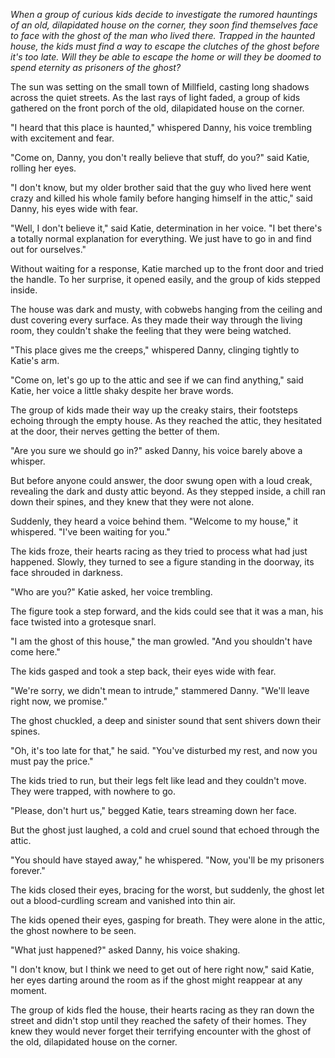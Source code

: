 *When a group of curious kids decide to investigate the rumored hauntings of an old, dilapidated house on the corner, they soon find themselves face to face with the ghost of the man who lived there. Trapped in the haunted house, the kids must find a way to escape the clutches of the ghost before it's too late. Will they be able to escape the home or will they be doomed to spend eternity as prisoners of the ghost?*

The sun was setting on the small town of Millfield, casting long shadows across the quiet streets. As the last rays of light faded, a group of kids gathered on the front porch of the old, dilapidated house on the corner.

"I heard that this place is haunted," whispered Danny, his voice trembling with excitement and fear.

"Come on, Danny, you don't really believe that stuff, do you?" said Katie, rolling her eyes.

"I don't know, but my older brother said that the guy who lived here went crazy and killed his whole family before hanging himself in the attic," said Danny, his eyes wide with fear.

"Well, I don't believe it," said Katie, determination in her voice. "I bet there's a totally normal explanation for everything. We just have to go in and find out for ourselves."

Without waiting for a response, Katie marched up to the front door and tried the handle. To her surprise, it opened easily, and the group of kids stepped inside.

The house was dark and musty, with cobwebs hanging from the ceiling and dust covering every surface. As they made their way through the living room, they couldn't shake the feeling that they were being watched.

"This place gives me the creeps," whispered Danny, clinging tightly to Katie's arm.

"Come on, let's go up to the attic and see if we can find anything," said Katie, her voice a little shaky despite her brave words.

The group of kids made their way up the creaky stairs, their footsteps echoing through the empty house. As they reached the attic, they hesitated at the door, their nerves getting the better of them.

"Are you sure we should go in?" asked Danny, his voice barely above a whisper.

But before anyone could answer, the door swung open with a loud creak, revealing the dark and dusty attic beyond. As they stepped inside, a chill ran down their spines, and they knew that they were not alone.

Suddenly, they heard a voice behind them. "Welcome to my house," it whispered. "I've been waiting for you."

The kids froze, their hearts racing as they tried to process what had just happened. Slowly, they turned to see a figure standing in the doorway, its face shrouded in darkness.

"Who are you?" Katie asked, her voice trembling.

The figure took a step forward, and the kids could see that it was a man, his face twisted into a grotesque snarl.

"I am the ghost of this house," the man growled. "And you shouldn't have come here."

The kids gasped and took a step back, their eyes wide with fear.

"We're sorry, we didn't mean to intrude," stammered Danny. "We'll leave right now, we promise."

The ghost chuckled, a deep and sinister sound that sent shivers down their spines.

"Oh, it's too late for that," he said. "You've disturbed my rest, and now you must pay the price."

The kids tried to run, but their legs felt like lead and they couldn't move. They were trapped, with nowhere to go.

"Please, don't hurt us," begged Katie, tears streaming down her face.

But the ghost just laughed, a cold and cruel sound that echoed through the attic.

"You should have stayed away," he whispered. "Now, you'll be my prisoners forever."

The kids closed their eyes, bracing for the worst, but suddenly, the ghost let out a blood-curdling scream and vanished into thin air.

The kids opened their eyes, gasping for breath. They were alone in the attic, the ghost nowhere to be seen.

"What just happened?" asked Danny, his voice shaking.

"I don't know, but I think we need to get out of here right now," said Katie, her eyes darting around the room as if the ghost might reappear at any moment.

The group of kids fled the house, their hearts racing as they ran down the street and didn't stop until they reached the safety of their homes. They knew they would never forget their terrifying encounter with the ghost of the old, dilapidated house on the corner.
